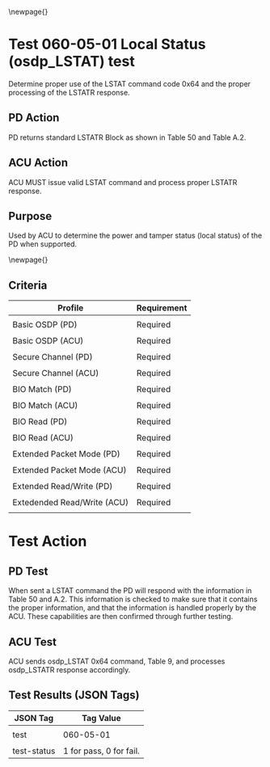 \newpage{}

Test 060-05-01 Local Status (osdp_LSTAT) test
=============================================

Determine proper use of the LSTAT command code 0x64 and the proper processing of the LSTATR response.

PD Action
---------

PD returns standard LSTATR Block as shown in Table 50 and Table A.2.

ACU Action
----------

ACU MUST issue valid LSTAT command and process proper LSTATR response.

Purpose
-------

Used by ACU to determine the power and tamper status (local status) of the PD when supported. 

\newpage{}

Criteria
--------

| Profile                    | Requirement |
| -------                    | ----------- |
|         |             |
| Basic OSDP (PD)             | Required |
|                             |          |
| Basic OSDP (ACU)            | Required |
|                             |          |
| Secure Channel (PD)         | Required |
|                             |          |
| Secure Channel (ACU)        | Required |
|                             |          |
| BIO Match (PD)              | Required |
|                             |          |
| BIO Match (ACU)             | Required |
|                             |          |
| BIO Read (PD)               | Required |
|                             |          |
| BIO Read (ACU)              | Required |
|                             |          |
| Extended Packet Mode (PD)   | Required |
|                             |          |
| Extended Packet Mode (ACU)  | Required |
|                             |          |
| Extended Read/Write (PD)    | Required |
|                             |          |
| Extedended Read/Write (ACU) | Required |
|                             |          |

Test Action
===========

PD Test
-------

When sent a LSTAT command the PD will respond with the information in Table 50 and A.2. This information is checked to make sure that it contains the proper information, and that the information is handled properly by the ACU. These capabilities are then confirmed through further testing.

ACU Test
--------

ACU sends osdp_LSTAT 0x64 command, Table 9, and processes osdp_LSTATR response accordingly.

Test Results (JSON Tags)
------------------------

| JSON Tag | Tag Value |
| -------- | --------- |
|          |           |
| test        | 060-05-01               |
|             |                         |
| test-status | 1 for pass, 0 for fail. |
